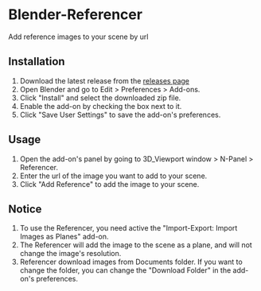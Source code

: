 # Blender-Referencer
Add reference images to your scene by url

## Installation
1. Download the latest release from the [releases page](https://github.com/alisahanyalcin/Blender-Referencer/releases)
2. Open Blender and go to Edit > Preferences > Add-ons.
3. Click "Install" and select the downloaded zip file.
4. Enable the add-on by checking the box next to it.
5. Click "Save User Settings" to save the add-on's preferences.

## Usage
1. Open the add-on's panel by going to 3D_Viewport window > N-Panel > Referencer.
2. Enter the url of the image you want to add to your scene.
3. Click "Add Reference" to add the image to your scene.

## Notice
1. To use the Referencer, you need active the "Import-Export: Import Images as Planes" add-on.
2. The Referencer will add the image to the scene as a plane, and will not change the image's resolution.
3. Referencer download images from Documents folder. If you want to change the folder, you can change the "Download Folder" in the add-on's preferences.